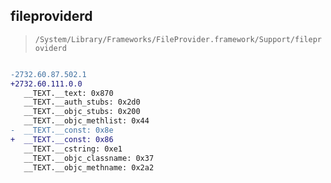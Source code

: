 ## fileproviderd

> `/System/Library/Frameworks/FileProvider.framework/Support/fileproviderd`

```diff

-2732.60.87.502.1
+2732.60.111.0.0
   __TEXT.__text: 0x870
   __TEXT.__auth_stubs: 0x2d0
   __TEXT.__objc_stubs: 0x200
   __TEXT.__objc_methlist: 0x44
-  __TEXT.__const: 0x8e
+  __TEXT.__const: 0x86
   __TEXT.__cstring: 0xe1
   __TEXT.__objc_classname: 0x37
   __TEXT.__objc_methname: 0x2a2

```
